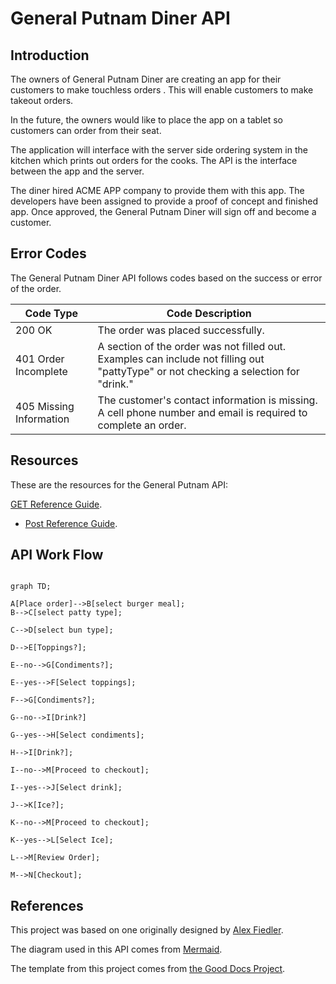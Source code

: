 

# General Putnam Diner API

## Introduction 

The owners of General Putnam Diner are creating an app for their customers to make touchless orders . This will enable customers to make takeout orders.

In the future, the owners would like to place the app on a tablet so customers can order from their seat. 

The application will interface with the server side ordering system in the kitchen which prints out orders for the cooks. The API is the interface between the app and the server. 

The diner hired ACME APP company to provide them with this app. The developers have been assigned to provide a proof of concept and finished app. Once approved, the General Putnam Diner will sign off and become a customer.



## Error Codes

The General Putnam Diner API follows codes based on the success or error of the order.



Code Type| Code Description 
--- | ---
200 OK | The order was placed successfully.
401 Order Incomplete | A section of the order was not filled out. Examples can include not filling out "pattyType" or not checking a selection for "drink."
405 Missing Information | The customer's contact information is missing. A cell phone number and email is required to complete an order. 



## Resources

These are the resources for the General Putnam API:



[GET Reference Guide](https://github.com/Laura-Novich-OBW/student-showcase/blob/main/student-work/michael-felsenthal/api-final-project/GET%20table.md).


* [Post Reference Guide](https://github.com/Laura-Novich-OBW/student-showcase/blob/main/student-work/michael-felsenthal/api-final-project/POST.md).



## API Work Flow 

```mermaid

graph TD;

A[Place order]-->B[select burger meal];
B-->C[select patty type];

C-->D[select bun type];

D-->E[Toppings?];

E--no-->G[Condiments?];

E--yes-->F[Select toppings];

F-->G[Condiments?];

G--no-->I[Drink?]

G--yes-->H[Select condiments];

H-->I[Drink?];

I--no-->M[Proceed to checkout];

I--yes-->J[Select drink];

J-->K[Ice?];

K--no-->M[Proceed to checkout];

K--yes-->L[Select Ice];

L-->M[Review Order];

M-->N[Checkout];

```

## References

This project was based on one originally designed by [Alex Fiedler](https://www.linkedin.com/feed/update/urn:li:activity:6626465471241732096/).



The diagram used in this API comes from [Mermaid](https://mermaid-js.github.io/mermaid/#/).



The template from this project comes from [the Good Docs Project](https://github.com/thegooddocsproject/templates/blob/master/api-reference/api-reference.md). 



